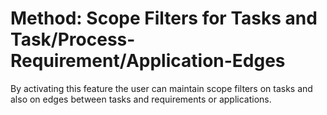 # Method: Scope Filters for Tasks and Task/Process-Requirement/Application-Edges

By activating this feature the user can maintain scope filters on tasks and also on edges between tasks and requirements or applications.
